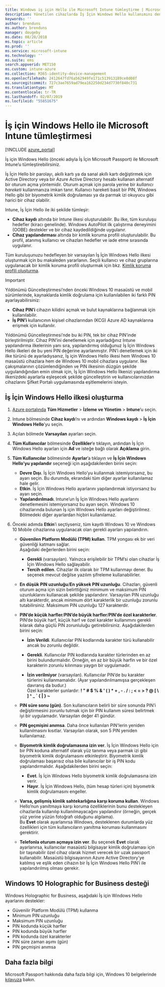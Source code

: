```yaml
---
title: Windows iş için Hello ile Microsoft Intune tümleştirme | Microsoft Intune
description: Yönetilen cihazlarda İş İçin Windows Hello kullanımını denetlemeye yönelik bir ilke oluşturmayı öğrenin."
keywords: ''
author: brenduns
ms.author: brenduns
manager: dougeby
ms.date: 08/28/2018
ms.topic: article
ms.prod: ''
ms.service: microsoft-intune
ms.technology: ''
ms.suite: ems
search.appverid: MET150
ms.custom: intune-azure
ms.collection: M365-identity-device-management
ms.openlocfilehash: 2412647fd76a562949fe171c513913189ce8d08f
ms.sourcegitcommit: 727c3ae7659ad79ea162250d234d7730f840c731
ms.translationtype: MT
ms.contentlocale: tr-TR
ms.lasthandoff: 02/07/2019
ms.locfileid: "55851675"
---
```

# <a name="integrate-windows-hello-for-business-with-microsoft-intune"></a>İş için Windows Hello ile Microsoft Intune tümleştirmesi


[!INCLUDE [azure_portal](./includes/azure_portal.md)]

İş için Windows Hello (önceki adıyla İş İçin Microsoft Passport) ile Microsoft Intune’u tümleştirebilirsiniz.

 İş İçin Hello bir parolayı, akıllı kartı ya da sanal akıllı kartı değiştirmek için Active Directory veya bir Azure Active Directory hesabı kullanan alternatif bir oturum açma yöntemidir. Oturum açmak için parola yerine bir *kullanıcı hareketi* kullanmanıza imkan tanır. Kullanıcı hareketi basit bir PIN, Windows Hello gibi bir biyometrik kimlik doğrulaması ya da parmak izi okuyucu gibi harici bir cihaz olabilir.

Intune, İş İçin Hello ile iki şekilde tümleşir:

-   **Cihaz kaydı** altında bir Intune ilkesi oluşturulabilir. Bu ilke, tüm kuruluşu hedefler (kiracı genelinde). Windows AutoPilot ilk çalıştırma deneyimini (OOBE) destekler ve bir cihaz kaydedildiğinde uygulanır. 
-  **Cihaz yapılandırması** altında bir kimlik koruma profili oluşturulabilir. Bu profil, atanmış kullanıcı ve cihazları hedefler ve iade etme sırasında uygulanır. 

Tüm kuruluşunuzu hedefleyen bir varsayılan İş İçin Windows Hello ilkesi oluşturmak için bu makaleden yararlanın. Seçili kullanıcı ve cihaz gruplarına uygulanacak bir kimlik koruma profili oluşturmak için bkz. [Kimlik koruma profili oluşturma](identity-protection-configure.md).  

<!--- -   You can store authentication certificates in the Windows Hello for Business key storage provider (KSP). For more information, see [Secure resource access with certificate profiles in Microsoft Intune](secure-resource-access-with-certificate-profiles.md). --->

> [!IMPORTANT]
> Yıldönümü Güncelleştirmesi’nden önceki Windows 10 masaüstü ve mobil sürümlerinde, kaynaklarda kimlik doğrulama için kullanılabilen iki farklı PIN ayarlayabilirsiniz:
> - **Cihaz PIN’i** cihazın kilidini açmak ve bulut kaynaklarına bağlanmak için kullanılabilir.
> - **İş PIN’i** kullanıcının kişisel cihazlarından (KCG) Azure AD kaynaklarına erişmek için kullanılır.
> 
> Yıldönümü Güncelleştirmesi’nde bu iki PIN, tek bir cihaz PIN’inde birleştirilmiştir.
> Cihaz PIN’ini denetlemek için ayarladığınız Intune yapılandırma ilkelerinin yanı sıra, yapılandırmış olduğunuz İş İçin Windows Hello ilkeleri de bu yeni PIN değerine ayarlanmıştır.
> PIN’i denetlemek için iki ilke türünü de ayarladıysanız, İş için Windows Hello ilkesi hem Windows 10 masaüstü cihazlara hem de Windows 10 mobil cihazlara uygulanır.
> İlke çakışmalarının çözümlendiğinden ve PIN ilkesinin düzgün şekilde uygulandığından emin olmak için, İş İçin Windows Hello İlkenizi yapılandırma ilkenizdeki ayarlarla eşleşecek şekilde güncelleştirin ve kullanıcılarınızdan cihazlarını Şifket Portalı uygulamasında eşitlemelerini isteyin.



## <a name="create-a-windows-hello-for-business-policy"></a>İş İçin Windows Hello ilkesi oluşturma

1. [Azure portalında](https://portal.azure.com) **Tüm Hizmetler** > **İzleme ve Yönetim** > **Intune**’u seçin.

2. Intune bölmesinde **Cihaz kaydı**’nı ve ardından **Windows kaydı** > **İş İçin Windows Hello**’yu seçin.

3. Açılan bölmede **Varsayılan** ayarları seçin.

4. **Tüm Kullanıcılar** bölmesinde **Özellikler**’e tıklayın, ardından İş İçin Windows Hello ayarları için **Ad** ve isteğe bağlı olarak **Açıklama** girin.

5. **Tüm Kullanıcılar** bölmesinde **Ayarlar**’a tıklayın ve **İş İçin Windows Hello’yu yapılandır** seçeneği için aşağıdakilerden birini seçin:

    - **Devre Dışı**. İş İçin Windows Hello’yu kullanmak istemiyorsanız, bu ayarı seçin. Bu durumda, ekrandaki tüm diğer ayarlar kullanılamaz hale gelir.
    - **Etkin**. İş İçin Windows Hello ayarlarını yapılandırmak istiyorsanız bu ayarı seçin.
    - **Yapılandırılmadı**. Intune’un İş İçin Windows Hello ayarlarını denetlemesini istemiyorsanız bu ayarı seçin. Windows 10 cihazlarında bulunan İş için Windows Hello ayarları değiştirilmez. Bölmedeki diğer ayarlardan hiçbiri kullanılamaz.

6. Önceki adımda **Etkin**’i seçtiyseniz, tüm kayıtlı Windows 10 ve Windows 10 Mobile cihazlarına uygulanacak olan gerekli ayarları yapılandırın.

   - **Güvenilen Platform Modülü (TPM) kullan**. TPM yongası ek bir veri güvenliği katmanı sağlar.<br>Aşağıdaki değerlerden birini seçin:

     - **Gerekli** (varsayılan). Yalnızca erişilebilir bir TPM’si olan cihazlar İş İçin Windows Hello sağlayabilir.
     - **Tercih edilen**. Cihazlar ilk olarak bir TPM kullanmayı dener. Bu seçenek mevcut değilse yazılım şifreleme kullanabilirler.

   - **En düşük PIN uzunluğu**/**En yüksek PIN uzunluğu**. Cihazları, güvenli oturum açma için sizin belirttiğiniz minimum ve maksimum PIN uzunluklarını kullanacak şekilde yapılandırır. Varsayılan PIN uzunluğu altı karakterdir, ancak minimum dört karakterlik bir uzunluğu zorunlu tutabilirsiniz. Maksimum PIN uzunluğu 127 karakterdir.

   - **PIN’de küçük harfler**/**PIN’de büyük harfler**/**PIN’de özel karakterler**. PIN’de büyük harf, küçük harf ve özel karakter kullanımını gerekli kılarak daha güçlü PIN zorunluluğu getirebilirsiniz. Aşağıdakilerden birini seçin:

     - **İzin Verildi**. Kullanıcılar PIN kodlarında karakter türü kullanabilir ancak bu zorunlu değildir.

     - **Gerekli**. Kullanıcılar PIN kodlarında karakter türlerinden en az birini bulundurmalıdır. Örneğin, en az bir büyük harfin ve bir özel karakterin zorunlu kılınması yaygın bir uygulamadır.

     - **İzin verilmiyor** (varsayılan). Kullanıcılar PIN’de bu karakter türlerini kullanmamalıdır. (Ayar yapılandırılmamışsa gerçekleşen davranış da budur.)<br>Özel karakterler şunlardır: **! " # $ % &amp; ' ( ) &#42; + , - . / : ; &lt; = &gt; ? @ [ \ ] ^ _ &#96; { &#124; } ~**

   - **PIN süre sonu (gün)**. Son kullanıcıların belirli bir süre sonunda PIN’i değiştirmesini zorunlu tutmak için bir PIN kullanım süresi belirtmek iyi bir uygulamadır. Varsayılan değer 41 gündür.

   - **PIN geçmişini anımsa**. Daha önce kullanılan PIN'lerin yeniden kullanılmasını kısıtlar. Varsayılan olarak, son 5 PIN yeniden kullanılamaz.

   - **Biyometrik kimlik doğrulamasına izin ver**. İş İçin Windows Hello için bir PIN koduna alternatif olarak yüz tanıma veya parmak izi gibi biyometrik kimlik doğrulamasını etkinleştirir. Biyometrik kimlik doğrulaması başarısız olsa bile kullanıcılar bir iş PIN kodu yapılandırmalıdır. Aşağıdakilerden birini seçin:

     - **Evet**. İş İçin Windows Hello biyometrik kimlik doğrulamasına izin verir.
     - **Hayır**. İş İçin Windows Hello, (tüm hesap türleri için) biyometrik kimlik doğrulamasını engeller.

   - **Varsa, gelişmiş kimlik sahtekarlığına karşı koruma kullan**. Windows Hello’nun yanıltmaya karşı koruma özelliklerinin bunu destekleyen cihazlarda kullanılıp kullanılmayacağını yapılandırır (örneğin, gerçek yüz yerine yüzün fotoğrafı olduğunu algılama).<br>Bu **Evet** olarak ayarlanırsa Windows, desteklenen durumlarda yüz özellikleri için tüm kullanıcıların yanıltma koruması kullanmasını gerektirir.

   - **Telefonla oturum açmaya izin ver**. Bu seçenek **Evet** olarak ayarlanırsa, kullanıcılar masaüstü bilgisayar kimlik doğrulaması için bir taşınabilir özel cihaz olarak hizmet verecek bir uzak passport kullanabilir. Masaüstü bilgisayarının Azure Active Directory’ye katılmış ve eşlik eden cihazın bir İş İçin Windows Hello PIN’i ile yapılandırılmış olması gerekir.

## <a name="windows-holographic-for-business-support"></a>Windows 10 Holographic for Business desteği

Windows Holographic for Business, aşağıdaki İş için Windows Hello ayarlarını destekler:

- Güvenilir Platform Modülü (TPM) kullanma
- Minimum PIN uzunluğu
- Maksimum PIN uzunluğu
- PIN kodunda küçük harfler
- PIN kodunda büyük harfler
- PIN kodunda özel karakterler
- PIN süre zaman aşımı (gün)
- PIN geçmişini anımsa

## <a name="further-information"></a>Daha fazla bilgi
Microsoft Passport hakkında daha fazla bilgi için, Windows 10 belgelerinde [kılavuza](https://technet.microsoft.com/library/mt589441.aspx) bakın.
